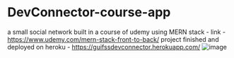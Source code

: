 # DevConnector-course-app
a small social network built in a course of udemy using MERN stack - link - https://www.udemy.com/mern-stack-front-to-back/ 
project finished and deployed on heroku - https://guifssdevconnector.herokuapp.com/
![image](https://user-images.githubusercontent.com/37676399/46436625-b04c9780-c72f-11e8-83b7-b893857bb736.png)
